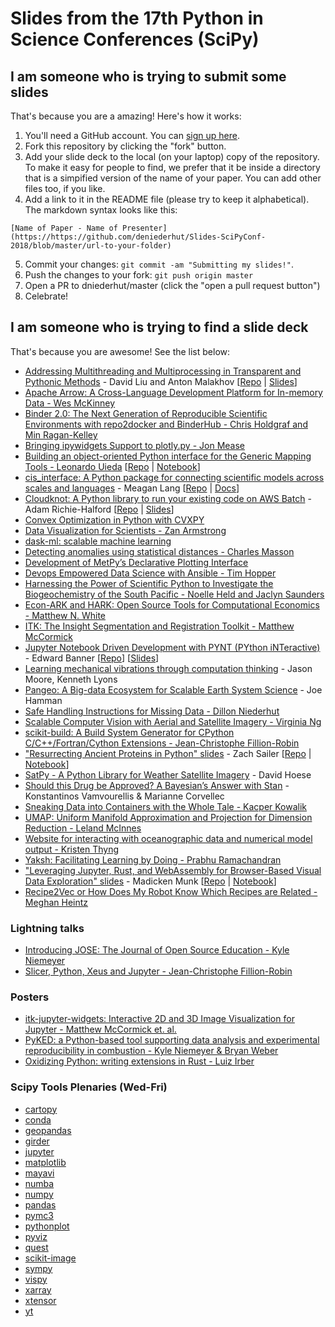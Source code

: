 # Slides from the 17th Python in Science Conferences (SciPy)


## I am someone who is trying to submit some slides

That's because you are a amazing! Here's how it works:

1. You'll need a GitHub account. You can [sign up here](https://github.com/join).
2. Fork this repository by clicking the "fork" button.
3. Add your slide deck to the local (on your laptop) copy of the repository. To make it easy for people to find, we prefer that it be inside a directory that is a simpified version of the name of your paper. You can add other files too, if you like.
4. Add a link to it in the README file (please try to keep it alphabetical). The markdown syntax looks like this:

`[Name of Paper - Name of Presenter](https://https://github.com/deniederhut/Slides-SciPyConf-2018/blob/master/url-to-your-folder)`

5. Commit your changes: `git commit -am "Submitting my slides!"`.
6. Push the changes to your fork: `git push origin master`
7. Open a PR to dniederhut/master (click the "open a pull request button")
8. Celebrate!

## I am someone who is trying to find a slide deck

That's because you are awesome! See the list below:
- [Addressing Multithreading and Multiprocessing in Transparent and Pythonic Methods](https://github.com/deniederhut/Slides-SciPyConf-2018/tree/master/pythonic-multithreading-multiprocessing) - David Liu and Anton Malakhov [[Repo](https://github.com/IntelPython/composability_bench/tree/master/scipy2018_demo) | [Slides](https://github.com/deniederhut/Slides-SciPyConf-2018/tree/master/pythonic-multithreading-multiprocessing/pythonic_multithreading_multiprocessing.pdf)]
- [Apache Arrow: A Cross-Language Development Platform for In-memory Data - Wes McKinney](https://github.com/deniederhut/Slides-SciPyConf-2018/tree/master/apache-arrow)
- [Binder 2.0: The Next Generation of Reproducible Scientific Environments with repo2docker and BinderHub - Chris Holdgraf and Min Ragan-Kelley](http://bit.ly/scipy-2018-binder)
- [Bringing ipywidgets Support to plotly.py - Jon Mease](https://github.com/deniederhut/Slides-SciPyConf-2018/tree/master/plotly-ipywidgets)
- [Building an object-oriented Python interface for the Generic Mapping Tools - Leonardo
  Uieda](https://doi.org/10.6084/m9.figshare.6814052) [[Repo](https://github.com/leouieda/scipy2018) | [Notebook](http://try.gmtpython.xyz/)]
- [cis_interface: A Python package for connecting scientific models across scales and languages](https://github.com/deniederhut/Slides-SciPyConf-2018/blob/master/cis_interface) - Meagan Lang [[Repo](https://github.com/cropsinsilico/cis_interface) | [Docs](https://cropsinsilico.github.io/cis_interface/)]
- [Cloudknot: A Python library to run your existing code on AWS Batch](https://richford.github.io/scipy2018-cloudknot-talk/) - Adam Richie-Halford [[Repo](https://github.com/richford/scipy2018-cloudknot-talk) | [Slides](https://richford.github.io/scipy2018-cloudknot-talk/#/cover)]
- [Convex Optimization in Python with CVXPY](https://https://github.com/deniederhut/Slides-SciPyConf-2018/blob/master/cvxpy)
- [Data Visualization for Scientists - Zan Armstrong](https://https://github.com/deniederhut/Slides-SciPyConf-2018/tree/master/data-visualization-for-scientists)
- [dask-ml: scalable machine learning](https://tomaugspurger.github.io/slides/dask-ml-scipy)
- [Detecting anomalies using statistical distances - Charles Masson](https://docs.google.com/presentation/d/1UE3cUxviX5EzyPzdoEbQm-0lL3Y6Htr0wRF2t3-5xNg/edit?usp=sharing)
- [Development of MetPy’s Declarative Plotting Interface](https://github.com/deniederhut/Slides-SciPyConfg-2018/tree/master/metpy-declarative-interface)
- [Devops Empowered Data Science with Ansible - Tim Hopper](https://tdhopper.com/blog/ansible-talk/)
- [Harnessing the Power of Scientific Python to Investigate the Biogeochemistry of the South Pacific - Noelle Held and Jaclyn Saunders](https://github.com/deniederhut/Slides-SciPyConf-2018/tree/master/harnessing_scipy_marine_biogeochemistry)
- [Econ-ARK and HARK: Open Source Tools for Computational Economics - Matthew N. White](https://github.com/deniederhut/Slides-SciPyConf-2018/tree/master/econ-ark)
- [ITK: The Insight Segmentation and Registration Toolkit - Matthew McCormick](https://github.com/deniederhut/Slides-SciPyConf-2018/tree/master/itk)
- [Jupyter Notebook Driven Development with PYNT (PYthon iNTeractive)](https://github.com/deniederhut/Slides-SciPyConf-2018/tree/master/notebook-driven-development) - Edward Banner [[Repo](https://github.com/ebanner/pynt)] [[Slides](https://github.com/deniederhut/Slides-SciPyConf-2018/tree/master/notebook-driven-development)]
- [Learning mechanical vibrations through computation thinking](https://github.com/deniederhut/Slides-SciPyConf-2018/tree/master/learning-mechanical-vibrations) - Jason Moore, Kenneth Lyons
- [Pangeo: A Big-data Ecosystem for Scalable Earth System Science](https://github.com/deniederhut/Slides-SciPyConf-2018/tree/master/pangeo) - Joe Hamman
- [Safe Handling Instructions for Missing Data - Dillon Niederhut](https://github.com/deniederhut/Slides-SciPyConf-2018/tree/master/safe-handle-missing-data)
- [Scalable Computer Vision with Aerial and Satellite Imagery - Virginia Ng](https://github.com/deniederhut/Slides-SciPyConf-2018/tree/master/scalable_computervision)
- [scikit-build: A Build System Generator for CPython C/C++/Fortran/Cython Extensions - Jean-Christophe Fillion-Robin](scikit-build-talk#readme)
- ["Resurrecting Ancient Proteins in Python" slides](https://zsailer.github.io/scipy-2018/slides/index.html#/) - Zach Sailer [[Repo](https://github.com/Zsailer/scipy-2018) | [Notebook](https://github.com/Zsailer/scipy-2018/blob/master/intro-notebook.ipynb)]
- [SatPy - A Python Library for Weather Satellite Imagery](https://github.com/deniederhut/Slides-SciPyConf-2018/tree/master/satpy/) - David Hoese
- [Should this Drug be Approved? A Bayesian’s Answer with Stan](https://github.com/deniederhut/Slides-SciPyConf-2018/blob/master/bayesian-stan-drug-approval) - Konstantinos Vamvourellis & Marianne Corvellec
- [Sneaking Data into Containers with the Whole Tale - Kacper Kowalik](https://github.com/deniederhut/Slides-SciPyConf-2018/tree/master/sneaking-data-into-containers-with-WT)
- [UMAP: Uniform Manifold Approximation and Projection for Dimension Reduction - Leland McInnes](https://github.com/deniederhut/Slides-SciPyConf-2018/tree/master/umap)
- [Website for interacting with oceanographic data and numerical model output - Kristen Thyng](https://github.com/deniederhut/Slides-SciPyConf-2018/blob/master/website-ocean)
- [Yaksh: Facilitating Learning by Doing - Prabhu Ramachandran](https://github.com/deniederhut/Slides-SciPyConf-2018/tree/master/yaksh-learning-by-doing)
- ["Leveraging Jupyter, Rust, and WebAssembly for Browser-Based Visual Data Exploration" slides](https://munkm.github.io/2018-07-13-scipy) - Madicken Munk [[Repo](https://github.com/munkm/2018-07-13-scipy) | [Notebook](https://github.com/munkm/2018-07-13-scipy/blob/master/notebooks/demo-scipy-2018.ipynb)]
- [Recipe2Vec or How Does My Robot Know Which Recipes are Related - Meghan Heintz](https://https://github.com/deniederhut/Slides-SciPyConf-2018/blob/master/recipe2vec-related-recipes)

### Lightning talks

- [Introducing JOSE: The Journal of Open Source Education - Kyle Niemeyer](https://github.com/deniederhut/Slides-SciPyConf-2018/blob/master/introducing-jose-lightning-talk/JOSE-lightning-talk.pdf)
- [Slicer, Python, Xeus and Jupyter - Jean-Christophe Fillion-Robin](slicer-python-xeus-jupyter-lightning-talk#readme)

### Posters

- [itk-jupyter-widgets: Interactive 2D and 3D Image Visualization for Jupyter - Matthew McCormick et. al.](https://github.com/thewtex/scipy-2018-itk-jupyter-widgets-poster)
- [PyKED: a Python-based tool supporting data analysis and experimental reproducibility in combustion - Kyle Niemeyer & Bryan Weber](https://doi.org/10.5281/zenodo.1312239)
- [Oxidizing Python: writing extensions in Rust - Luiz Irber](https://doi.org/10.7490/f1000research.1115726.1)

### Scipy Tools Plenaries (Wed-Fri)

-  [cartopy](https://github.com/deniederhut/Slides-SciPyConf-2018/tree/master/scipy-tools-plenaries/cartopy.pptx)
- [conda](https://github.com/deniederhut/Slides-SciPyConf-2018/tree/master/scipy-tools-plenaries/conda.pptx)
- [geopandas](https://github.com/deniederhut/Slides-SciPyConf-2018/tree/master/scipy-tools-plenaries/geopandas.pptx)
- [girder](https://github.com/deniederhut/Slides-SciPyConf-2018/tree/master/scipy-tools-plenaries/girder.pptx)
-  [jupyter](https://github.com/deniederhut/Slides-SciPyConf-2018/tree/master/scipy-tools-plenaries/jupyter.pptx)
- [matplotlib](https://github.com/deniederhut/Slides-SciPyConf-2018/tree/master/scipy-tools-plenaries/Matplotlib.pptx)
-  [mayavi](https://github.com/deniederhut/Slides-SciPyConf-2018/tree/master/scipy-tools-plenaries/mayavi.pptx)
- [numba](https://github.com/deniederhut/Slides-SciPyConf-2018/tree/master/scipy-tools-plenaries/numba.pptx)
-  [numpy](https://github.com/deniederhut/Slides-SciPyConf-2018/tree/master/scipy-tools-plenaries/numpy.pptx)
-  [pandas](https://github.com/deniederhut/Slides-SciPyConf-2018/tree/master/scipy-tools-plenaries/pandas.pptx)
- [pymc3](https://github.com/deniederhut/Slides-SciPyConf-2018/tree/master/scipy-tools-plenaries/pymc3.pptx)
- [pythonplot](https://github.com/deniederhut/Slides-SciPyConf-2018/tree/master/scipy-tools-plenaries/pythonplot.pptx)
- [pyviz](https://github.com/deniederhut/Slides-SciPyConf-2018/tree/master/scipy-tools-plenaries/pyviz.pptx)
- [quest](https://github.com/deniederhut/Slides-SciPyConf-2018/tree/master/scipy-tools-plenaries/quest.pptx)
- [scikit-image](https://github.com/deniederhut/Slides-SciPyConf-2018/tree/master/scipy-tools-plenaries/scikit-image.pptx)
- [sympy](https://github.com/deniederhut/Slides-SciPyConf-2018/tree/master/scipy-tools-plenaries/sympy.pptx)
- [vispy](https://github.com/deniederhut/Slides-SciPyConf-2018/tree/master/scipy-tools-plenaries/vispy.pptx)
- [xarray](https://github.com/deniederhut/Slides-SciPyConf-2018/tree/master/scipy-tools-plenaries/xarray.pptx)
- [xtensor](https://github.com/deniederhut/Slides-SciPyConf-2018/tree/master/scipy-tools-plenaries/xtensor.pptx)
- [yt](https://github.com/deniederhut/Slides-SciPyConf-2018/tree/master/scipy-tools-plenaries/yt.pptx)
